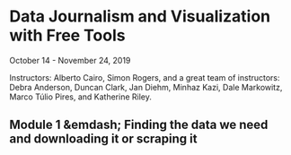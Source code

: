 # Data Journalism and Visualization with Free Tools

October 14 - November 24, 2019

Instructors: Alberto Cairo, Simon Rogers, and a great team of instructors: Debra Anderson, Duncan Clark, Jan Diehm, Minhaz Kazi, Dale Markowitz, Marco Túlio Pires, and Katherine Riley.

## Module 1 &emdash; Finding the data we need and downloading it or scraping it